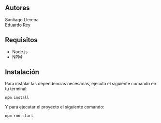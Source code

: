 ## Autores
Santiago Llerena  
Eduardo Rey  

## Requisitos
- Node.js
- NPM

## Instalación

Para instalar las dependencias necesarias, ejecuta el siguiente comando en tu terminal:

```bash
npm install
```
Y para ejecutar el proyecto el siguiente comando:

```bash
npm run start